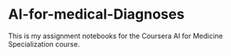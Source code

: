 # AI-for-medical-Diagnoses
This is my assignment notebooks for the Coursera AI for Medicine Specialization course.
